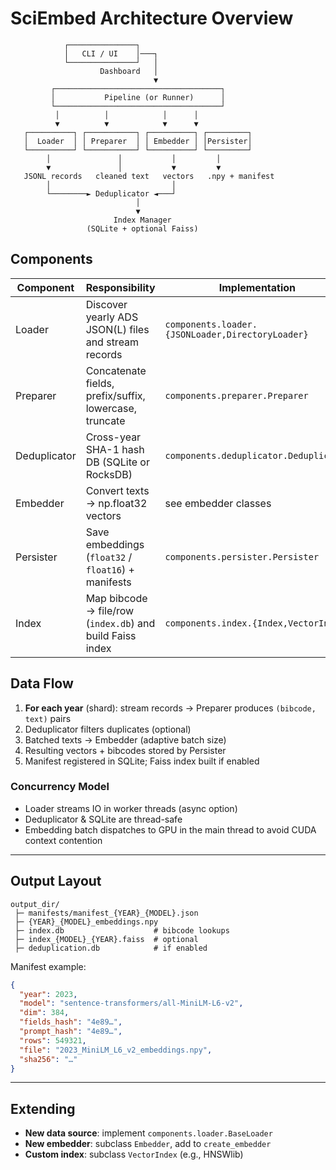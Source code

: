 # SciEmbed Architecture Overview

```
            ┌───────────────┐
            │   CLI / UI    │───┐
            └───────────────┘   │
                    Dashboard   │
                                ▼
         ┌─────────────────────────────────────┐
         │           Pipeline (or Runner)      │
         └─────────────────────────────────────┘
          │          │            │      │
          ▼          ▼            ▼      ▼
   ┌──────────┐ ┌───────────┐ ┌──────────┐ ┌─────────┐
   │  Loader  │ │ Preparer  │ │ Embedder │ │Persister│
   └──────────┘ └───────────┘ └──────────┘ └─────────┘
        │               │           │         │
        ▼               │           ▼         ▼
   JSONL records   cleaned text   vectors   .npy + manifest
        │                           │
        └────────► Deduplicator ◄───┘
                            │
                            ▼
                       Index Manager
                 (SQLite + optional Faiss)
```

## Components

Component | Responsibility | Implementation
----------|----------------|---------------
Loader | Discover yearly ADS JSON(L) files and stream records | `components.loader.{JSONLoader,DirectoryLoader}`
Preparer | Concatenate fields, prefix/suffix, lowercase, truncate | `components.preparer.Preparer`
Deduplicator | Cross-year SHA-1 hash DB (SQLite or RocksDB) | `components.deduplicator.Deduplicator`
Embedder | Convert texts → np.float32 vectors | see embedder classes
Persister | Save embeddings (`float32` / `float16`) + manifests | `components.persister.Persister`
Index | Map bibcode → file/row (`index.db`) and build Faiss index | `components.index.{Index,VectorIndex}`

## Data Flow

1. **For each year** (shard): stream records → Preparer produces `(bibcode, text)` pairs  
2. Deduplicator filters duplicates (optional)  
3. Batched texts → Embedder (adaptive batch size)  
4. Resulting vectors + bibcodes stored by Persister  
5. Manifest registered in SQLite; Faiss index built if enabled  

### Concurrency Model

* Loader streams IO in worker threads (async option)  
* Deduplicator & SQLite are thread-safe  
* Embedding batch dispatches to GPU in the main thread to avoid CUDA context contention  

---

## Output Layout

```
output_dir/
 ├─ manifests/manifest_{YEAR}_{MODEL}.json
 ├─ {YEAR}_{MODEL}_embeddings.npy
 ├─ index.db                    # bibcode lookups
 ├─ index_{MODEL}_{YEAR}.faiss  # optional
 ├─ deduplication.db            # if enabled
```

Manifest example:

```json
{
  "year": 2023,
  "model": "sentence-transformers/all-MiniLM-L6-v2",
  "dim": 384,
  "fields_hash": "4e89…",
  "prompt_hash": "4e89…",
  "rows": 549321,
  "file": "2023_MiniLM_L6_v2_embeddings.npy",
  "sha256": "…"
}
```

---

## Extending

* **New data source**: implement `components.loader.BaseLoader`
* **New embedder**: subclass `Embedder`, add to `create_embedder`
* **Custom index**: subclass `VectorIndex` (e.g., HNSWlib)
